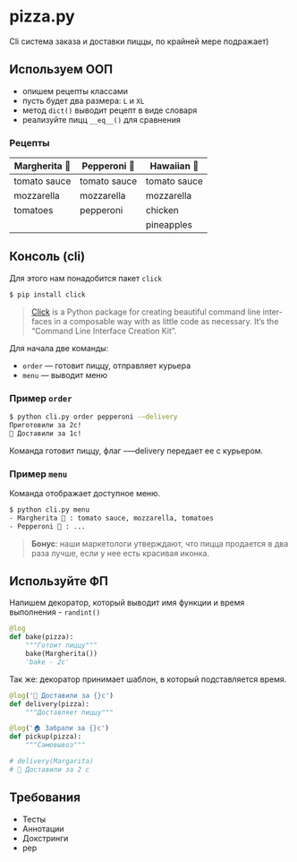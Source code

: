 # pizza.py
Cli система заказа и доставки пиццы, по крайней мере подражает)

## Используем ООП
- опишем рецепты классами
- пусть будет два размера: `L` и `XL`
- метод `dict()` выводит рецепт в виде
словаря
- реализуйте пицц `__eq__()` для сравнения

### Рецепты

|Margherita 🧀 | Pepperoni 🍕 | Hawaiian 🍍|
|---|---|---|
tomato sauce|tomato sauce| tomato sauce
mozzarella|mozzarella| mozzarella 
tomatoes|pepperoni| chicken
||| pineapples

## Консоль (cli)
Для этого нам понадобится пакет `click`
```bash
$ pip install click
```


> [Click](https://pypi.org/project/click/) is a Python package for creating beautiful command line inter-faces in a composable way with as little code as necessary. It’s the “Command Line Interface Creation Kit”.


Для начала две команды:
- `order` — готовит пиццу, отправляет курьера
- `menu` — выводит меню

### Пример `order`
```bash
$ python cli.py order pepperoni -–delivery   
Приготовили за 2с!
🛵 Доставили за 1с!
```
Команда готовит пиццу, флаг –—delivery передает ее с курьером.

### Пример `menu`
Команда отображает доступное меню.
```bash
$ python cli.py menu
- Margherita 🧀 : tomato sauce, mozzarella, tomatoes
- Pepperoni 🍕 : ...
```
> **Бонус**: наши маркетологи утверждают, что пицца продается в два раза лучше, если у нее есть красивая иконка.

## Используйте ФП
Напишем декоратор, который выводит имя функции и время выполнения - `randint()`
```python
@log
def bake(pizza):
    """Готоит пиццу"""
    bake(Margherita())
    'bake - 2с'
```
Так же: декоратор принимает шаблон, в который подставляется время.

```python
@log('🛵 Доставили за {}c')
def delivery(pizza):
    """Доставляет пиццу"""

@log('🏠 Забрали за {}c')
def pickup(pizza):
    """Самовывоз"""

# delivery(Margarita)
# 🛵 Доставили за 2 c
```

## Требования 
- Тесты
- Аннотации
- Докстринги
- pep
